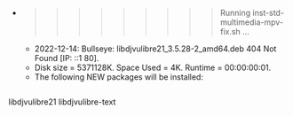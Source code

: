 * >>>>>>>>> Running inst-std-multimedia-mpv-fix.sh ...
  * 2022-12-14: Bullseye: libdjvulibre21_3.5.28-2_amd64.deb  404  Not Found [IP: ::1 80].
  * Disk size = 5371128K. Space Used = 4K. Runtime = 00:00:00:01.
  * The following NEW packages will be installed:
  ```bash
libdjvulibre21 libdjvulibre-text
  ```
